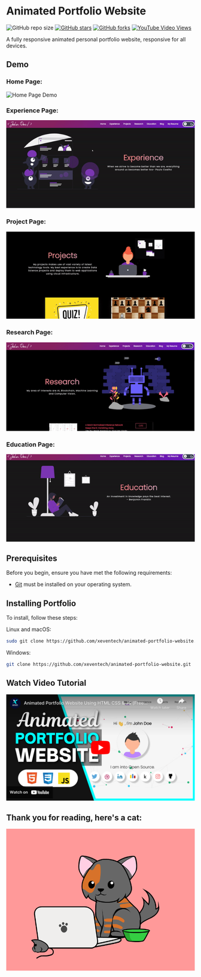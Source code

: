 # Animated Portfolio Website

![GitHub repo size](https://img.shields.io/github/repo-size/xeventech/animated-portfolio-website)
[![GitHub stars](https://img.shields.io/github/stars/xeventech/animated-portfolio-website?style=social)](https://github.com/XevenTech/animated-portfolio-website/stargazers)
[![GitHub forks](https://img.shields.io/github/forks/xeventech/animated-portfolio-website?style=social)](https://github.com/XevenTech/3d-portfolio-website/forks)
[![YouTube Video Views](https://img.shields.io/youtube/views/7dWL5GivD8k?style=social)](https://youtu.be/7dWL5GivD8k)

A fully responsive animated personal portfolio website, responsive for all devices.

## Demo

### Home Page:
![Home Page Demo](https://github.com/XevenTech/projects_snapshots/blob/main/animated-portfolio-website/Home_Page.gif?raw=true "Home Page Demo")
### Experience Page:
![Experience Page Demo](https://github.com/XevenTech/projects_snapshots/blob/main/animated-portfolio-website/Experience_Page.gif?raw=true "Experience Page Demo")
### Project Page:
![Project Page Demo](https://github.com/XevenTech/projects_snapshots/blob/main/animated-portfolio-website/Project_Page.gif?raw=true "Project Page Demo")
### Research Page:
![Research Page Demo](https://github.com/XevenTech/projects_snapshots/blob/main/animated-portfolio-website/Research_Page.gif?raw=true "Research Page Demo")
### Education Page:
![Education Page Demo](https://github.com/XevenTech/projects_snapshots/blob/main/animated-portfolio-website/Education_Page.gif?raw=true "Education Page Demo")

## Prerequisites

Before you begin, ensure you have met the following requirements:

* [Git](https://git-scm.com/downloads "Download Git") must be installed on your operating system.

## Installing Portfolio

To install, follow these steps:

Linux and macOS:

```bash
sudo git clone https://github.com/xeventech/animated-portfolio-website.git
```

Windows:

```bash
git clone https://github.com/xeventech/animated-portfolio-website.git
```

## Watch Video Tutorial

[![Watch Video](https://github.com/XevenTech/projects_snapshots/blob/main/animated-portfolio-website/thumbnail.png?raw=true "Play")](https://youtu.be/7dWL5GivD8k)


## Thank you for reading, here's a cat:

![Cat](https://github.com/XevenTech/xeventech/blob/main/cat.gif?raw=true "Thank You")
